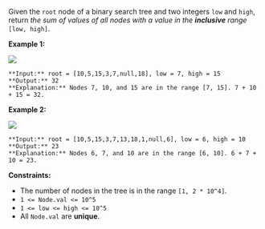 Given the `root` node of a binary search tree and two integers `low` and `high`, return *the sum of values of all nodes with a value in the **inclusive** range* `[low, high]`.

**Example 1:**

![](https://assets.leetcode.com/uploads/2020/11/05/bst1.jpg)

```
**Input:** root = [10,5,15,3,7,null,18], low = 7, high = 15
**Output:** 32
**Explanation:** Nodes 7, 10, and 15 are in the range [7, 15]. 7 + 10 + 15 = 32.

```

**Example 2:**

![](https://assets.leetcode.com/uploads/2020/11/05/bst2.jpg)

```
**Input:** root = [10,5,15,3,7,13,18,1,null,6], low = 6, high = 10
**Output:** 23
**Explanation:** Nodes 6, 7, and 10 are in the range [6, 10]. 6 + 7 + 10 = 23.

```

**Constraints:**

* The number of nodes in the tree is in the range `[1, 2 * 10^4]`.
* `1 <= Node.val <= 10^5`
* `1 <= low <= high <= 10^5`
* All `Node.val` are **unique**.
